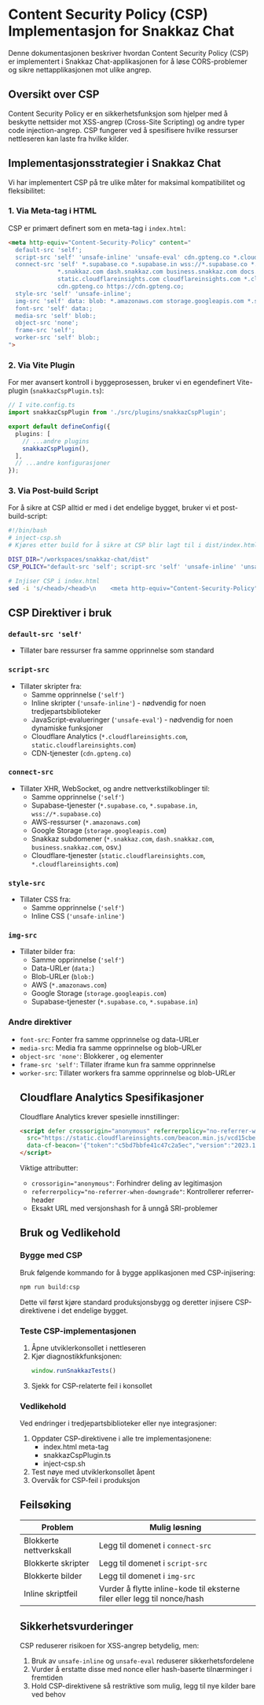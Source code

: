 # Content Security Policy (CSP) Implementasjon for Snakkaz Chat

Denne dokumentasjonen beskriver hvordan Content Security Policy (CSP) er implementert i Snakkaz Chat-applikasjonen for å løse CORS-problemer og sikre nettapplikasjonen mot ulike angrep.

## Oversikt over CSP

Content Security Policy er en sikkerhetsfunksjon som hjelper med å beskytte nettsider mot XSS-angrep (Cross-Site Scripting) og andre typer code injection-angrep. CSP fungerer ved å spesifisere hvilke ressurser nettleseren kan laste fra hvilke kilder.

## Implementasjonsstrategier i Snakkaz Chat

Vi har implementert CSP på tre ulike måter for maksimal kompatibilitet og fleksibilitet:

### 1. Via Meta-tag i HTML

CSP er primært definert som en meta-tag i `index.html`:

```html
<meta http-equiv="Content-Security-Policy" content="
  default-src 'self';
  script-src 'self' 'unsafe-inline' 'unsafe-eval' cdn.gpteng.co *.cloudflareinsights.com static.cloudflareinsights.com;
  connect-src 'self' *.supabase.co *.supabase.in wss://*.supabase.co *.amazonaws.com storage.googleapis.com 
              *.snakkaz.com dash.snakkaz.com business.snakkaz.com docs.snakkaz.com analytics.snakkaz.com
              static.cloudflareinsights.com cloudflareinsights.com *.cloudflareinsights.com
              cdn.gpteng.co https://cdn.gpteng.co;
  style-src 'self' 'unsafe-inline';
  img-src 'self' data: blob: *.amazonaws.com storage.googleapis.com *.supabase.co *.supabase.in;
  font-src 'self' data:;
  media-src 'self' blob:;
  object-src 'none';
  frame-src 'self';
  worker-src 'self' blob:;
">
```

### 2. Via Vite Plugin

For mer avansert kontroll i byggeprosessen, bruker vi en egendefinert Vite-plugin (`snakkazCspPlugin.ts`):

```typescript
// I vite.config.ts
import snakkazCspPlugin from './src/plugins/snakkazCspPlugin';

export default defineConfig({
  plugins: [
    // ...andre plugins
    snakkazCspPlugin(),
  ],
  // ...andre konfigurasjoner
});
```

### 3. Via Post-build Script

For å sikre at CSP alltid er med i det endelige bygget, bruker vi et post-build-script:

```bash
#!/bin/bash
# inject-csp.sh
# Kjøres etter build for å sikre at CSP blir lagt til i dist/index.html

DIST_DIR="/workspaces/snakkaz-chat/dist"
CSP_POLICY="default-src 'self'; script-src 'self' 'unsafe-inline' 'unsafe-eval' cdn.gpteng.co *.cloudflareinsights.com static.cloudflareinsights.com; style-src 'self' 'unsafe-inline'; img-src 'self' data: blob: *.amazonaws.com storage.googleapis.com *.supabase.co *.supabase.in; font-src 'self' data:; connect-src 'self' *.supabase.co *.supabase.in wss://*.supabase.co *.amazonaws.com storage.googleapis.com *.snakkaz.com dash.snakkaz.com business.snakkaz.com docs.snakkaz.com analytics.snakkaz.com static.cloudflareinsights.com cloudflareinsights.com *.cloudflareinsights.com cdn.gpteng.co https://cdn.gpteng.co; media-src 'self' blob:; object-src 'none'; frame-src 'self'; worker-src 'self' blob:;"

# Injiser CSP i index.html
sed -i 's/<head>/<head>\n    <meta http-equiv="Content-Security-Policy" content="'"$CSP_POLICY"'">/' "$DIST_DIR/index.html"
```

## CSP Direktiver i bruk

### `default-src 'self'`
- Tillater bare ressurser fra samme opprinnelse som standard

### `script-src`
- Tillater skripter fra:
  - Samme opprinnelse (`'self'`)
  - Inline skripter (`'unsafe-inline'`) - nødvendig for noen tredjepartsbiblioteker
  - JavaScript-evalueringer (`'unsafe-eval'`) - nødvendig for noen dynamiske funksjoner
  - Cloudflare Analytics (`*.cloudflareinsights.com`, `static.cloudflareinsights.com`)
  - CDN-tjenester (`cdn.gpteng.co`)

### `connect-src`
- Tillater XHR, WebSocket, og andre nettverkstilkoblinger til:
  - Samme opprinnelse (`'self'`)
  - Supabase-tjenester (`*.supabase.co`, `*.supabase.in`, `wss://*.supabase.co`)
  - AWS-ressurser (`*.amazonaws.com`)
  - Google Storage (`storage.googleapis.com`)
  - Snakkaz subdomener (`*.snakkaz.com`, `dash.snakkaz.com`, `business.snakkaz.com`, osv.)
  - Cloudflare-tjenester (`static.cloudflareinsights.com`, `*.cloudflareinsights.com`)

### `style-src`
- Tillater CSS fra:
  - Samme opprinnelse (`'self'`)
  - Inline CSS (`'unsafe-inline'`)

### `img-src`
- Tillater bilder fra:
  - Samme opprinnelse (`'self'`)
  - Data-URLer (`data:`)
  - Blob-URLer (`blob:`)
  - AWS (`*.amazonaws.com`)
  - Google Storage (`storage.googleapis.com`)
  - Supabase-tjenester (`*.supabase.co`, `*.supabase.in`)

### Andre direktiver
- `font-src`: Fonter fra samme opprinnelse og data-URLer
- `media-src`: Media fra samme opprinnelse og blob-URLer
- `object-src 'none'`: Blokkerer <object>, <embed> og <applet> elementer
- `frame-src 'self'`: Tillater iframe kun fra samme opprinnelse
- `worker-src`: Tillater workers fra samme opprinnelse og blob-URLer

## Cloudflare Analytics Spesifikasjoner

Cloudflare Analytics krever spesielle innstillinger:

```html
<script defer crossorigin="anonymous" referrerpolicy="no-referrer-when-downgrade" 
  src="https://static.cloudflareinsights.com/beacon.min.js/vcd15cbe7772f49c399c6a5babf22c1241717689176015" 
  data-cf-beacon='{"token":"c5bd7bbfe41c47c2a5ec","version":"2023.10.0","spa":true,"spaMode":"auto","cookieDomain":"snakkaz.com","referrerPolicy":"no-referrer-when-downgrade"}'>
</script>
```

Viktige attributter:
- `crossorigin="anonymous"`: Forhindrer deling av legitimasjon
- `referrerpolicy="no-referrer-when-downgrade"`: Kontrollerer referrer-header
- Eksakt URL med versjonshash for å unngå SRI-problemer

## Bruk og Vedlikehold

### Bygge med CSP

Bruk følgende kommando for å bygge applikasjonen med CSP-injisering:

```bash
npm run build:csp
```

Dette vil først kjøre standard produksjonsbygg og deretter injisere CSP-direktivene i det endelige bygget.

### Teste CSP-implementasjonen

1. Åpne utviklerkonsollet i nettleseren
2. Kjør diagnostikkfunksjonen:
   ```javascript
   window.runSnakkazTests()
   ```
3. Sjekk for CSP-relaterte feil i konsollet

### Vedlikehold

Ved endringer i tredjepartsbiblioteker eller nye integrasjoner:

1. Oppdater CSP-direktivene i alle tre implementasjonene:
   - index.html meta-tag
   - snakkazCspPlugin.ts
   - inject-csp.sh
2. Test nøye med utviklerkonsollet åpent
3. Overvåk for CSP-feil i produksjon

## Feilsøking

| Problem | Mulig løsning |
|---------|---------------|
| Blokkerte nettverkskall | Legg til domenet i `connect-src` |
| Blokkerte skripter | Legg til domenet i `script-src` |
| Blokkerte bilder | Legg til domenet i `img-src` |
| Inline skriptfeil | Vurder å flytte inline-kode til eksterne filer eller legg til nonce/hash |

## Sikkerhetsvurderinger

CSP reduserer risikoen for XSS-angrep betydelig, men:

1. Bruk av `unsafe-inline` og `unsafe-eval` reduserer sikkerhetsfordelene
2. Vurder å erstatte disse med nonce eller hash-baserte tilnærminger i fremtiden
3. Hold CSP-direktivene så restriktive som mulig, legg til nye kilder bare ved behov

